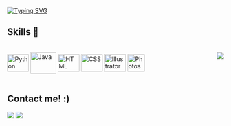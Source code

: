 
[![Typing SVG](https://readme-typing-svg.herokuapp.com?font=Roboto&weight=500&size=23&duration=5001&pause=1000&center=falso&vCenter=falso&repeat=verdadeiro&width=435&lines=Greetings!+Welcome+to+my+Github.;Jefferson+Souza%2C+A.K.A+Nanan.;I'm+a+technology+student;+and+graphic+design+enthusiast.+%E2%9C%8C)](https://git.io/typing-svg)


  
## Skills 🎯
  
<div style="display: inline_block"><br>
  
  <img align="center" alt="Python" height="40" width="50" src="https://icongr.am/devicon/python-plain.svg?size=128&color=ffffff"/>
  
  <img align="center" alt="Java" height="50" width="60" src="https://icongr.am/devicon/java-plain.svg?size=128&color=ffffff" />

<img align="center" alt="HTML" height="40" width="50" src= "https://icongr.am/devicon/html5-plain.svg?size=128&color=ffffff"/>

 <img align="center" alt="CSS" height="40" width="50" src="https://icongr.am/devicon/css3-plain.svg?size=128&color=ffffff"/>

   <img align="center" alt="Illustrator" height="40" width="50"  src="https://icongr.am/devicon/illustrator-plain.svg?size=128&color=ffffff" />
   
 
   <img align="center" alt="Photoshop" height="40" widht="50" src="https://icongr.am/devicon/photoshop-plain.svg?size=128&color=ffffff" />
 
  
  
  <img align="right" src=" ![giphy](https://github.com/NaNaN64/Read.me/assets/112595708/c94eb1dd-b7bd-4caf-8f35-2f63d5d22d14)">
  
</div>


<br>
 
## Contact me! :)
 
<div> 
  <a href = "mailto:Jeffersonfeitosa64@gmail.com"><img src="https://img.shields.io/badge/Gmail-D14836?style=for-the-badge&logo=gmail&logoColor=white" target="_blank"></a>
  <a href="https://www.linkedin.com/in/jefferson-feitosa-5aa974255" target="_blank"><img src="https://img.shields.io/badge/-LinkedIn-%230077B5?style=for-the-badge&logo=linkedin&logoColor=white" target="_blank"></a> 

